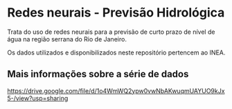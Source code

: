 # Redes neurais - Previsão Hidrológica

Trata do uso de redes neurais para a previsão de curto prazo de nível de água na região serrana do Rio de Janeiro.

Os dados utilizados e disponibilizados neste repositório pertencem ao INEA.


## Mais informações sobre a série de dados
https://drive.google.com/file/d/1o4WmWQ2ypw0vwNbAKwuqmUAYUO9kJx5-/view?usp=sharing
